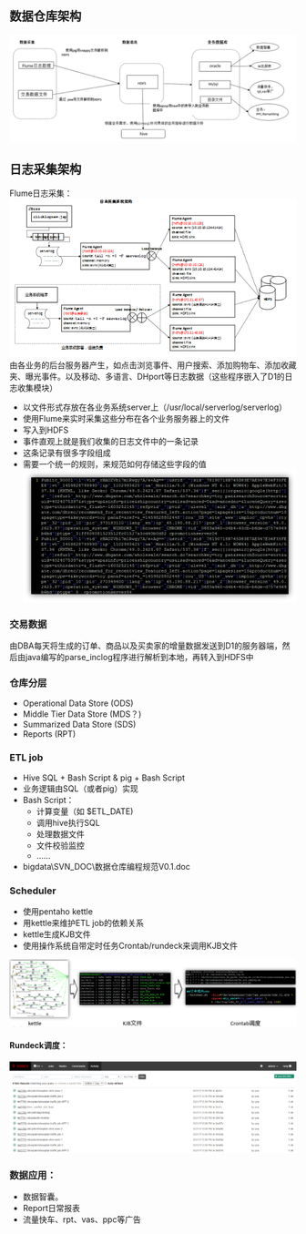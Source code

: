 ## 数据仓库架构
![](images/w1.png)

## 日志采集架构
Flume日志采集：
![](images/w2.png)
由各业务的后台服务器产生，如点击浏览事件、用户搜索、添加购物车、添加收藏夹、曝光事件。以及移动、多语言、DHport等日志数据（这些程序嵌入了D1的日志收集模块）

* 以文件形式存放在各业务系统server上（/usr/local/serverlog/serverlog）
* 使用Flume来实时采集这些分布在各个业务服务器上的文件
* 写入到HDFS
* 事件直观上就是我们收集的日志文件中的一条记录
* 这条记录有很多字段组成
* 需要一个统一的规则，来规范如何存储这些字段的值
![](images/w3.png)
### 交易数据
由DBA每天将生成的订单、商品以及买卖家的增量数据发送到D1的服务器端，然后由java编写的parse_inclog程序进行解析到本地，再转入到HDFS中

### 仓库分层
* Operational Data Store (ODS)
* Middle Tier Data Store (MDS？)
* Summarized Data Store (SDS)
* Reports (RPT)

### ETL job
* Hive SQL + Bash Script & pig + Bash Script
* 业务逻辑由SQL（或者pig）实现
* Bash Script：
   * 计算变量（如 $ETL_DATE)
   * 调用hive执行SQL
   * 处理数据文件
   * 文件校验监控
   * ……
* bigdata\SVN_DOC\数据仓库编程规范V0.1.doc

### Scheduler
* 使用pentaho kettle
* 用kettle来维护ETL job的依赖关系
* kettle生成KJB文件
* 使用操作系统自带定时任务Crontab/rundeck来调用KJB文件

![](images/w4.png)

#### Rundeck调度：
![](images/w5.png)

### 数据应用：
* 数据智囊。
* Report日常报表
* 流量快车、rpt、vas、ppc等广告
